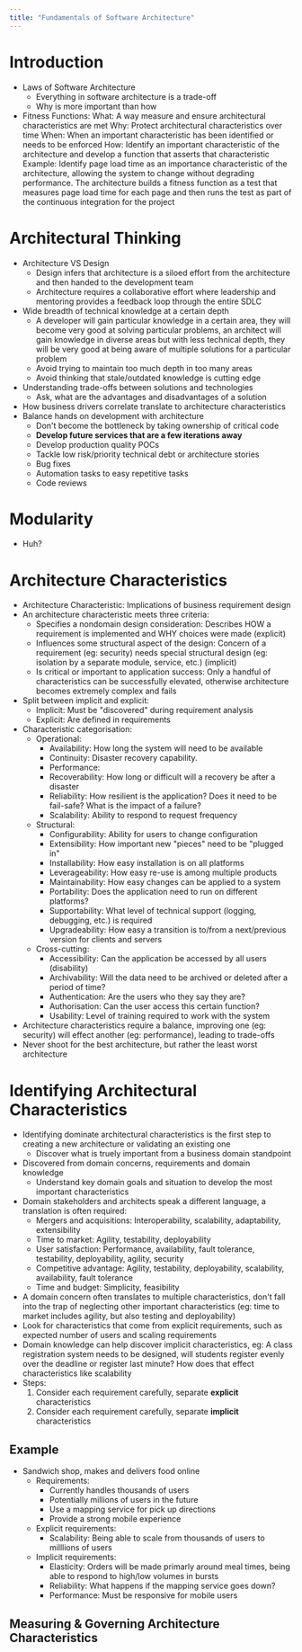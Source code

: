 ```yaml
---
title: "Fundamentals of Software Architecture"
---
```


# Introduction

- Laws of Software Architecture
  - Everything in software architecture is a trade-off
  - Why is more important than how
- Fitness Functions:
  What: A way measure and ensure architectural characteristics are met
  Why: Protect architectural characteristics over time
  When: When an important characteristic has been identified or needs to be enforced
  How: Identify an important characteristic of the architecture and develop a function that asserts that characteristic
  Example: Identify page load time as an importance characteristic of the architecture, allowing the system to change without degrading performance. The architecture builds a fitness function as a test that measures page load time for each page and then runs the test as part of the continuous integration for the project

# Architectural Thinking

- Architecture VS Design
  - Design infers that architecture is a siloed effort from the architecture and then handed to the development team
  - Architecture requires a collaborative effort where leadership and mentoring provides a feedback loop through the entire SDLC
- Wide breadth of technical knowledge at a certain depth
  - A developer will gain particular knowledge in a certain area, they will become very good at solving particular problems, an architect will gain knowledge in diverse areas but with less technical depth, they will be very good at being aware of multiple solutions for a particular problem
   - Avoid trying to maintain too much depth in too many areas
   - Avoid thinking that stale/outdated knowledge is cutting edge
- Understanding trade-offs between solutions and technologies
  - Ask, what are the advantages and disadvantages of a solution
- How business drivers correlate translate to architecture characteristics
- Balance hands on development with architecture
  - Don't become the bottleneck by taking ownership of critical code
  - __Develop future services that are a few iterations away__
  - Develop production quality POCs
  - Tackle low risk/priority technical debt or architecture stories
  - Bug fixes
  - Automation tasks to easy repetitive tasks
  - Code reviews

# Modularity

- Huh?

# Architecture Characteristics

- Architecture Characteristic: Implications of business requirement design
- An architecture characteristic meets three criteria:
  - Specifies a nondomain design consideration: Describes HOW a requirement is implemented and WHY choices were made (explicit)
  - Influences some structural aspect of the design: Concern of a requirement (eg: security) needs special structural design (eg: isolation by a separate module, service, etc.) (implicit)
  - Is critical or important to application success: Only a handful of characteristics can be successfully elevated, otherwise architecture becomes extremely complex and fails
- Split between implicit and explicit:
  - Implicit: Must be "discovered" during requirement analysis
  - Explicit: Are defined in requirements
- Characteristic categorisation:
  - Operational:
    - Availability: How long the system will need to be available
    - Continuity: Disaster recovery capability.
    - Performance:
    - Recoverability: How long or difficult will a recovery be after a disaster
    - Reliability: How resilient is the application? Does it need to be fail-safe? What is the impact of a failure?
    - Scalability: Ability to respond to request frequency
  - Structural:
    - Configurability: Ability for users to change configuration
    - Extensibility: How important new "pieces" need to be "plugged in"
    - Installability: How easy installation is on all platforms
    - Leverageability: How easy re-use is among multiple products
    - Maintainability: How easy changes can be applied to a system
    - Portability: Does the application need to run on different platforms?
    - Supportability: What level of technical support (logging, debugging, etc.) is required
    - Upgradeability: How easy a transition is to/from a next/previous version for clients and servers
  - Cross-cutting:
    - Accessibility: Can the application be accessed by all users (disability)
    - Archivability: Will the data need to be archived or deleted after a period of time?
    - Authentication: Are the users who they say they are?
    - Authorisation: Can the user access this certain function?
    - Usability: Level of training required to work with the system
- Architecture characteristics require a balance, improving one (eg: security) will effect another (eg: performance), leading to trade-offs
- Never shoot for the best architecture, but rather the least worst architecture

# Identifying Architectural Characteristics

- Identifying dominate architectural characteristics is the first step to creating a new architecture or validating an existing one
  - Discover what is truely important from a business domain standpoint
- Discovered from domain concerns, requirements and domain knowledge
  - Understand key domain goals and situation to develop the most important characteristics
- Domain stakeholders and architects speak a different language, a translation is often required:
  - Mergers and acquisitions: Interoperability, scalability, adaptability, extensibility
  - Time to market: Agility, testability, deployability
  - User satisfaction: Performance, availability, fault tolerance, testability, deployability, agility, security
  - Competitive advantage: Agility, testability, deployability, scalability, availability, fault tolerance
  - Time and budget: Simplicity, feasibility
- A domain concern often translates to multiple characteristics, don't fall into the trap of neglecting other important characteristics (eg: time to market includes agility, but also testing and deployability)
- Look for characteristics that come from explicit requirements, such as expected number of users and scaling requirements
- Domain knowledge can help discover implicit characteristics, eg: A class registration system needs to be designed, will students register evenly over the deadline or register last minute? How does that effect characteristics like scalability
- Steps:
  1. Consider each requirement carefully, separate __explicit__ characteristics
  2. Consider each requirement carefully, separate __implicit__ characteristics

## Example

- Sandwich shop, makes and delivers food online
  - Requirements:
    - Currently handles thousands of users
    - Potentially millions of users in the future
    - Use a mapping service for pick up directions
    - Provide a strong mobile experience
  - Explicit requirements:
    - Scalability: Being able to scale from thousands of users to milllions of users
  - Implicit requirements:
    - Elasticity: Orders will be made primarly around meal times, being able to respond to high/low volumes in bursts
    - Reliability: What happens if the mapping service goes down?
    - Performance: Must be responsive for mobile users

## Measuring & Governing Architecture Characteristics